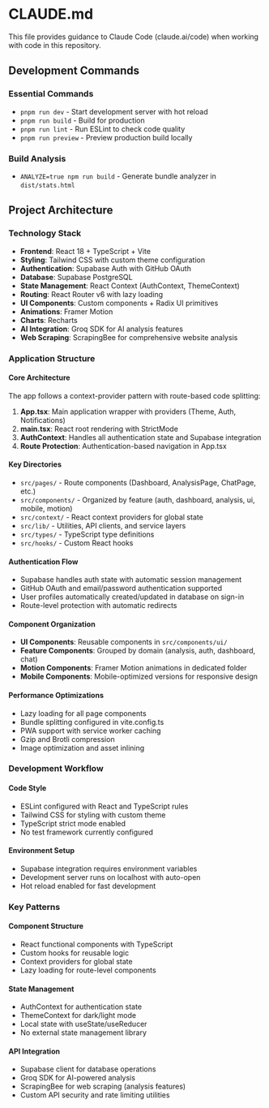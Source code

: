 # CLAUDE.md

This file provides guidance to Claude Code (claude.ai/code) when working with code in this repository.

## Development Commands

### Essential Commands
- `pnpm run dev` - Start development server with hot reload
- `pnpm run build` - Build for production
- `pnpm run lint` - Run ESLint to check code quality
- `pnpm run preview` - Preview production build locally

### Build Analysis
- `ANALYZE=true npm run build` - Generate bundle analyzer in `dist/stats.html`

## Project Architecture

### Technology Stack
- **Frontend**: React 18 + TypeScript + Vite
- **Styling**: Tailwind CSS with custom theme configuration
- **Authentication**: Supabase Auth with GitHub OAuth
- **Database**: Supabase PostgreSQL
- **State Management**: React Context (AuthContext, ThemeContext)
- **Routing**: React Router v6 with lazy loading
- **UI Components**: Custom components + Radix UI primitives
- **Animations**: Framer Motion
- **Charts**: Recharts
- **AI Integration**: Groq SDK for AI analysis features
- **Web Scraping**: ScrapingBee for comprehensive website analysis

### Application Structure

#### Core Architecture
The app follows a context-provider pattern with route-based code splitting:

1. **App.tsx**: Main application wrapper with providers (Theme, Auth, Notifications)
2. **main.tsx**: React root rendering with StrictMode
3. **AuthContext**: Handles all authentication state and Supabase integration
4. **Route Protection**: Authentication-based navigation in App.tsx

#### Key Directories
- `src/pages/` - Route components (Dashboard, AnalysisPage, ChatPage, etc.)
- `src/components/` - Organized by feature (auth, dashboard, analysis, ui, mobile, motion)
- `src/context/` - React context providers for global state
- `src/lib/` - Utilities, API clients, and service layers
- `src/types/` - TypeScript type definitions
- `src/hooks/` - Custom React hooks

#### Authentication Flow
- Supabase handles auth state with automatic session management
- GitHub OAuth and email/password authentication supported
- User profiles automatically created/updated in database on sign-in
- Route-level protection with automatic redirects

#### Component Organization
- **UI Components**: Reusable components in `src/components/ui/`
- **Feature Components**: Grouped by domain (analysis, auth, dashboard, chat)
- **Motion Components**: Framer Motion animations in dedicated folder
- **Mobile Components**: Mobile-optimized versions for responsive design

#### Performance Optimizations
- Lazy loading for all page components
- Bundle splitting configured in vite.config.ts
- PWA support with service worker caching
- Gzip and Brotli compression
- Image optimization and asset inlining

### Development Workflow

#### Code Style
- ESLint configured with React and TypeScript rules
- Tailwind CSS for styling with custom theme
- TypeScript strict mode enabled
- No test framework currently configured

#### Environment Setup
- Supabase integration requires environment variables
- Development server runs on localhost with auto-open
- Hot reload enabled for fast development

### Key Patterns

#### Component Structure
- React functional components with TypeScript
- Custom hooks for reusable logic
- Context providers for global state
- Lazy loading for route-level components

#### State Management
- AuthContext for authentication state
- ThemeContext for dark/light mode
- Local state with useState/useReducer
- No external state management library

#### API Integration
- Supabase client for database operations
- Groq SDK for AI-powered analysis
- ScrapingBee for web scraping (analysis features)
- Custom API security and rate limiting utilities

